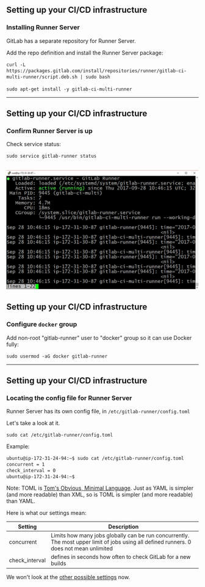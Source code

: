 ## Setting up your CI/CD infrastructure

### Installing Runner Server

GitLab has a separate repository for Runner Server.

Add the repo definition and install the Runner Server package:


```console
curl -L https://packages.gitlab.com/install/repositories/runner/gitlab-ci-multi-runner/script.deb.sh | sudo bash

sudo apt-get install -y gitlab-ci-multi-runner
```
---

## Setting up your CI/CD infrastructure
### Confirm Runner Server is up

Check service status:

```console
sudo service gitlab-runner status
```

![runner service is active](img/runner_service_active.png)
---

## Setting up your CI/CD infrastructure
### Configure `docker` group

Add non-root "gitlab-runner" user to "docker" group so it can
use Docker fully:

```console 
sudo usermod -aG docker gitlab-runner

```
---

## Setting up your CI/CD infrastructure
### Locating the config file for Runner Server

Runner Server has its own config file, in `/etc/gitlab-runner/config.toml`

Let's take a look at it.


```console
sudo cat /etc/gitlab-runner/config.toml
```

Example:

```shell_session
ubuntu@ip-172-31-24-94:~$ sudo cat /etc/gitlab-runner/config.toml
concurrent = 1
check_interval = 0
ubuntu@ip-172-31-24-94:~$
```

Note: TOML is [Tom's Obvious, Minimal Language](https://github.com/toml-lang/toml). 
Just as YAML is simpler (and more readable) than XML, so is TOML is simpler 
(and more readable) than YAML.

Here is what our settings mean:

| Setting | Description |
|---------|-------------|
| concurrent | Limits how many jobs globally can be run concurrently. The most upper limit of jobs using all defined runners. 0 does not mean unlimited |
| check_interval | defines in seconds how often to check GitLab for a new builds |

We won't look at the [other possible settings](https://gitlab.com/gitlab-org/gitlab-ci-multi-runner/blob/master/docs/configuration/advanced-configuration.md) now.
